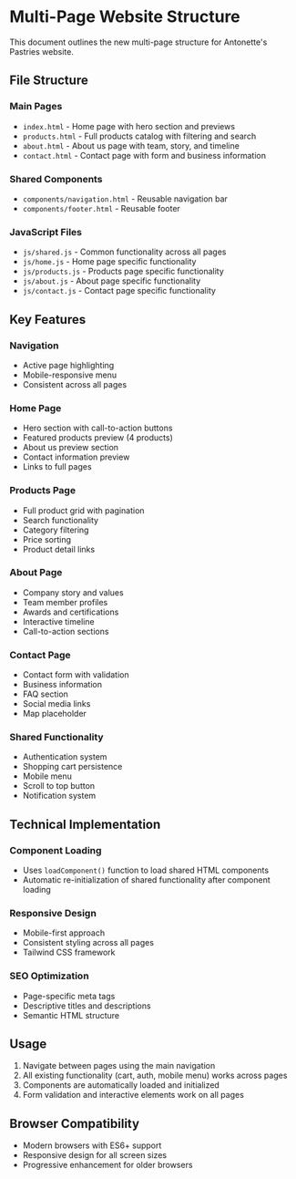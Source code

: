 # Multi-Page Website Structure

This document outlines the new multi-page structure for Antonette's Pastries website.

## File Structure

### Main Pages
- `index.html` - Home page with hero section and previews
- `products.html` - Full products catalog with filtering and search
- `about.html` - About us page with team, story, and timeline
- `contact.html` - Contact page with form and business information

### Shared Components
- `components/navigation.html` - Reusable navigation bar
- `components/footer.html` - Reusable footer

### JavaScript Files
- `js/shared.js` - Common functionality across all pages
- `js/home.js` - Home page specific functionality
- `js/products.js` - Products page specific functionality
- `js/about.js` - About page specific functionality
- `js/contact.js` - Contact page specific functionality

## Key Features

### Navigation
- Active page highlighting
- Mobile-responsive menu
- Consistent across all pages

### Home Page
- Hero section with call-to-action buttons
- Featured products preview (4 products)
- About us preview section
- Contact information preview
- Links to full pages

### Products Page
- Full product grid with pagination
- Search functionality
- Category filtering
- Price sorting
- Product detail links

### About Page
- Company story and values
- Team member profiles
- Awards and certifications
- Interactive timeline
- Call-to-action sections

### Contact Page
- Contact form with validation
- Business information
- FAQ section
- Social media links
- Map placeholder

### Shared Functionality
- Authentication system
- Shopping cart persistence
- Mobile menu
- Scroll to top button
- Notification system

## Technical Implementation

### Component Loading
- Uses `loadComponent()` function to load shared HTML components
- Automatic re-initialization of shared functionality after component loading

### Responsive Design
- Mobile-first approach
- Consistent styling across all pages
- Tailwind CSS framework

### SEO Optimization
- Page-specific meta tags
- Descriptive titles and descriptions
- Semantic HTML structure

## Usage

1. Navigate between pages using the main navigation
2. All existing functionality (cart, auth, mobile menu) works across pages
3. Components are automatically loaded and initialized
4. Form validation and interactive elements work on all pages

## Browser Compatibility

- Modern browsers with ES6+ support
- Responsive design for all screen sizes
- Progressive enhancement for older browsers

